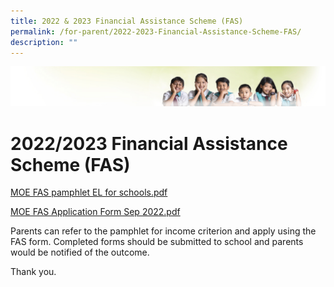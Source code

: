 ```yaml
---
title: 2022 & 2023 Financial Assistance Scheme (FAS)
permalink: /for-parent/2022-2023-Financial-Assistance-Scheme-FAS/
description: ""
---
```

![](/images/Banner.jpg)

2022/2023 Financial Assistance Scheme (FAS)
===========================================

[MOE FAS pamphlet EL for schools.pdf](/files/MOE%20FAS%20pamphlet%20EL%20for%20schools.pdf)

[MOE FAS Application Form Sep 2022.pdf](/files/FAS%20Application%20Form%20Sep%202022.pdf)

Parents can refer to the pamphlet for income criterion and apply using the FAS form. Completed forms should be submitted to school and parents would be notified of the outcome. 

  

Thank you.